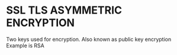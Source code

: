 # SSL TLS ASYMMETRIC ENCRYPTION

Two keys used for encryption. Also known as public key encryption
Example is RSA

